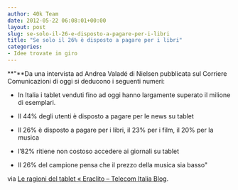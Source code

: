 ```yaml
---
author: 40k Team
date: 2012-05-22 06:08:01+00:00
layout: post
slug: se-solo-il-26-e-disposto-a-pagare-per-i-libri
title: "Se solo il 26% è disposto a pagare per i libri"
categories:
- Idee trovate in giro
---
```


**"**Da una intervista ad Andrea Valadé di Nielsen pubblicata sul Corriere Comunicazioni di oggi si deducono i seguenti numeri:

- In Italia i tablet venduti fino ad oggi hanno largamente superato il milione di esemplari.

- Il 44% degli utenti è disposto a pagare per le news su tablet

- Il 26% è disposto a pagare per i libri, il 23% per i film, il 20% per la musica

- l’82% ritiene non costoso accedere ai giornali su tablet

- Il 26% del campione pensa che il prezzo della musica sia basso"

via [Le ragioni del tablet « Eraclito – Telecom Italia Blog](http://eraclito.telecomitaliahub.it/2012/05/le-ragioni-del-tablet/).
